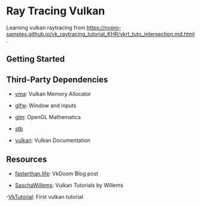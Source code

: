 # Ray Tracing Vulkan

Learning vulkan raytracing from https://nvpro-samples.github.io/vk_raytracing_tutorial_KHR/vkrt_tuto_intersection.md.html.

## Getting Started

## Third-Party Dependencies

- [vma](https://github.com/GPUOpen-LibrariesAndSDKs/VulkanMemoryAllocator): Vulkan Memory Allocator

- [glfw](https://github.com/glfw/glfw): Window and inputs

- [glm](https://github.com/g-truc/glm): OpenGL Mathematics

- [stb](https://github.com/nothings/stb)

- [vulkan](https://github.com/KhronosGroup/Vulkan-Docs): Vulkan Documentation

## Resources

- [fasterthan.life](https://www.fasterthan.life/blog/2017/7/11/i-am-graphics-and-so-can-you-part-1): VkDoom Blog post

- [SaschaWillems](https://github.com/SaschaWillems/Vulkan): Vulkan Tutorials by Willems

-[VkTutorial](https://vulkan-tutorial.com/Overview): First vulkan tutorial
